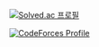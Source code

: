 [![Solved.ac
프로필](http://mazassumnida.wtf/api/mini/generate_badge?boj=wnguscjf01)](https://solved.ac/wnguscjf01)

[![CodeForces Profile](https://cf.leed.at?id=ChurriesJubilee)](https://codeforces.com/profile/ChurriesJubilee)
